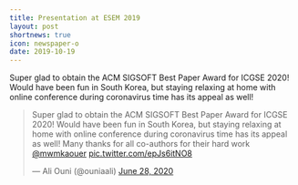 ```yaml
---
title: Presentation at ESEM 2019
layout: post
shortnews: true
icon: newspaper-o
date: 2019-10-19
---
```


<div id="fb-root"></div>
<script async defer crossorigin="anonymous" src="https://connect.facebook.net/en_US/sdk.js#xfbml=1&version=v8.0" nonce="qCVOxGjL"></script>

<p style="text-align:justify">

Super glad to obtain the ACM SIGSOFT Best Paper Award for ICGSE 2020! Would have been fun in South Korea, but staying relaxing at home with online conference during coronavirus time has its appeal as well!

</p>

<blockquote class="twitter-tweet" data-theme="light"><p lang="en" dir="ltr">Super glad to obtain the ACM SIGSOFT Best Paper Award for ICGSE 2020! Would have been fun in South Korea, but staying relaxing at home with online conference during coronavirus time has its appeal as well! Many thanks for all co-authors for their hard work <a href="https://twitter.com/mwmkaouer?ref_src=twsrc%5Etfw">@mwmkaouer</a> <a href="https://t.co/epJs6itNO8">pic.twitter.com/epJs6itNO8</a></p>&mdash; Ali Ouni (@ouniaali) <a href="https://twitter.com/ouniaali/status/1277318084072742913?ref_src=twsrc%5Etfw">June 28, 2020</a></blockquote> <script async src="https://platform.twitter.com/widgets.js" charset="utf-8"></script>
